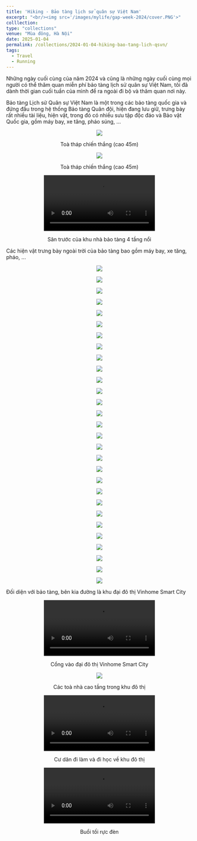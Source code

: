 ```yaml
---
title: 'Hiking - Bảo tàng lịch sử quân sự Việt Nam'
excerpt: "<br/><img src='/images/mylife/gap-week-2024/cover.PNG'>"
colllection: 
type: "collections"
venue: "Mùa đông, Hà Nội"
date: 2025-01-04
permalink: /collections/2024-01-04-hiking-bao-tang-lich-qsvn/
tags:
  - Travel
  - Running
---
```


<head>
    <style type="text/css">
        figure{text-align: center;}
        math{text-align: center;}
    </style>
</head>

Những ngày cuối cùng của năm 2024 và cũng là những ngày cuối cùng mọi người có thể thăm quan miễn phí bảo tàng lịch sử quân sự Việt Nam, tôi đã dành thời gian cuối tuần của mình để ra ngoài đi bộ và thăm quan nơi này.

Bảo tàng Lịch sử Quân sự Việt Nam là một trong các bảo tàng quốc gia và đứng đầu trong hệ thống Bảo tàng Quân đội, hiện đang lưu giữ, trưng bày rất nhiều tài liệu, hiện vật, trong đó có nhiều sưu tập độc đáo và Bảo vật Quốc gia, gồm máy bay, xe tăng, pháo súng, ...

<p style="text-align:center;">
  <img src='/images/mylife/2025/hiking-bao-tang-lich-su-qsvn/IMG_1534.PNG'>
  <p style="text-align:center;"><b></b>Toà tháp chiến thắng (cao 45m)</p>
</p> 

<p style="text-align:center;">
  <img src='/images/mylife/2025/hiking-bao-tang-lich-su-qsvn/IMG_1519.PNG'>
  <p style="text-align:center;"><b></b>Toà tháp chiến thắng (cao 45m)</p>
</p> 

<p style="text-align:center;">
<video controls>
    <source src='/images/mylife/2025/hiking-bao-tang-lich-su-qsvn/14b4464a22aa4bc7b5e8cdac51138e27.MP4' type='video/mp4'>
</video>
<p style="text-align:center;"><b></b>Sân trước của khu nhà bảo tàng 4 tầng nổi</p>
</p>

Các hiện vật trưng bày ngoài trời của bảo tàng bao gồm máy bay, xe tăng, pháo, ...

<p style="text-align:center;">
  <img src='/images/mylife/2025/hiking-bao-tang-lich-su-qsvn/IMG_1494.PNG'>
  <p style="text-align:center;"><b></b></p>
</p> 

<p style="text-align:center;">
  <img src='/images/mylife/2025/hiking-bao-tang-lich-su-qsvn/IMG_1495.PNG'>
  <p style="text-align:center;"><b></b></p>
</p> 

<p style="text-align:center;">
  <img src='/images/mylife/2025/hiking-bao-tang-lich-su-qsvn/IMG_1496.PNG'>
  <p style="text-align:center;"><b></b></p>
</p> 

<p style="text-align:center;">
  <img src='/images/mylife/2025/hiking-bao-tang-lich-su-qsvn/IMG_1498.PNG'>
  <p style="text-align:center;"><b></b></p>
</p> 

<p style="text-align:center;">
  <img src='/images/mylife/2025/hiking-bao-tang-lich-su-qsvn/IMG_1499.PNG'>
  <p style="text-align:center;"><b></b></p>
</p> 

<p style="text-align:center;">
  <img src='/images/mylife/2025/hiking-bao-tang-lich-su-qsvn/IMG_1500.PNG'>
  <p style="text-align:center;"><b></b></p>
</p> 

<p style="text-align:center;">
  <img src='/images/mylife/2025/hiking-bao-tang-lich-su-qsvn/IMG_1501.PNG'>
  <p style="text-align:center;"><b></b></p>
</p> 

<p style="text-align:center;">
  <img src='/images/mylife/2025/hiking-bao-tang-lich-su-qsvn/IMG_1502.PNG'>
  <p style="text-align:center;"><b></b></p>
</p> 

<p style="text-align:center;">
  <img src='/images/mylife/2025/hiking-bao-tang-lich-su-qsvn/IMG_1503.PNG'>
  <p style="text-align:center;"><b></b></p>
</p> 

<p style="text-align:center;">
  <img src='/images/mylife/2025/hiking-bao-tang-lich-su-qsvn/IMG_1505.PNG'>
  <p style="text-align:center;"><b></b></p>
</p>

<p style="text-align:center;">
  <img src='/images/mylife/2025/hiking-bao-tang-lich-su-qsvn/IMG_1506.PNG'>
  <p style="text-align:center;"><b></b></p>
</p> 

<p style="text-align:center;">
  <img src='/images/mylife/2025/hiking-bao-tang-lich-su-qsvn/IMG_1507.PNG'>
  <p style="text-align:center;"><b></b></p>
</p> 

<p style="text-align:center;">
  <img src='/images/mylife/2025/hiking-bao-tang-lich-su-qsvn/IMG_1509.PNG'>
  <p style="text-align:center;"><b></b></p>
</p> 

<p style="text-align:center;">
  <img src='/images/mylife/2025/hiking-bao-tang-lich-su-qsvn/IMG_1510.PNG'>
  <p style="text-align:center;"><b></b></p>
</p> 

<p style="text-align:center;">
  <img src='/images/mylife/2025/hiking-bao-tang-lich-su-qsvn/IMG_1511.PNG'>
  <p style="text-align:center;"><b></b></p>
</p> 

<p style="text-align:center;">
  <img src='/images/mylife/2025/hiking-bao-tang-lich-su-qsvn/IMG_1512.PNG'>
  <p style="text-align:center;"><b></b></p>
</p> 

<p style="text-align:center;">
  <img src='/images/mylife/2025/hiking-bao-tang-lich-su-qsvn/IMG_1513.PNG'>
  <p style="text-align:center;"><b></b></p>
</p> 

<p style="text-align:center;">
  <img src='/images/mylife/2025/hiking-bao-tang-lich-su-qsvn/IMG_1515.PNG'>
  <p style="text-align:center;"><b></b></p>
</p> 

<p style="text-align:center;">
  <img src='/images/mylife/2025/hiking-bao-tang-lich-su-qsvn/IMG_1516.PNG'>
  <p style="text-align:center;"><b></b></p>
</p> 

<p style="text-align:center;">
  <img src='/images/mylife/2025/hiking-bao-tang-lich-su-qsvn/IMG_1517.PNG'>
  <p style="text-align:center;"><b></b></p>
</p> 

<p style="text-align:center;">
  <img src='/images/mylife/2025/hiking-bao-tang-lich-su-qsvn/IMG_1524.PNG'>
  <p style="text-align:center;"><b></b></p>
</p> 

<p style="text-align:center;">
  <img src='/images/mylife/2025/hiking-bao-tang-lich-su-qsvn/IMG_1525.PNG'>
  <p style="text-align:center;"><b></b></p>
</p> 

<p style="text-align:center;">
  <img src='/images/mylife/2025/hiking-bao-tang-lich-su-qsvn/IMG_1526.PNG'>
  <p style="text-align:center;"><b></b></p>
</p> 

<p style="text-align:center;">
  <img src='/images/mylife/2025/hiking-bao-tang-lich-su-qsvn/IMG_1527.PNG'>
  <p style="text-align:center;"><b></b></p>
</p> 

<p style="text-align:center;">
  <img src='/images/mylife/2025/hiking-bao-tang-lich-su-qsvn/IMG_1528.PNG'>
  <p style="text-align:center;"><b></b></p>
</p> 

<p style="text-align:center;">
  <img src='/images/mylife/2025/hiking-bao-tang-lich-su-qsvn/IMG_1529.PNG'>
  <p style="text-align:center;"><b></b></p>
</p> 

<p style="text-align:center;">
  <img src='/images/mylife/2025/hiking-bao-tang-lich-su-qsvn/IMG_1530.PNG'>
  <p style="text-align:center;"><b></b></p>
</p> 

<p style="text-align:center;">
  <img src='/images/mylife/2025/hiking-bao-tang-lich-su-qsvn/IMG_1531.PNG'>
  <p style="text-align:center;"><b></b></p>
</p> 

<p style="text-align:center;">
  <img src='/images/mylife/2025/hiking-bao-tang-lich-su-qsvn/IMG_1536.PNG'>
  <p style="text-align:center;"><b></b></p>
</p> 

Đối diện với bảo tàng, bên kia đường là khu đại đô thị Vinhome Smart City

<p style="text-align:center;">
<video controls>
    <source src='/images/mylife/2025/hiking-bao-tang-lich-su-qsvn/IMG_0183.mp4' type='video/mp4'>
</video>
<p style="text-align:center;"><b></b>Cổng vào đại đô thị Vinhome Smart City</p>
</p>

<p style="text-align:center;">
  <img src='/images/mylife/2025/hiking-bao-tang-lich-su-qsvn/IMG_1492.PNG'>
  <p style="text-align:center;"><b></b>Các toà nhà cao tầng trong khu đô thị</p>
</p> 

<p style="text-align:center;">
<video controls>
    <source src='/images/mylife/2025/hiking-bao-tang-lich-su-qsvn/IMG_1545.mp4' type='video/mp4'>
</video>
<p style="text-align:center;"><b></b>Cư dân đi làm và đi học về khu đô thị</p>
</p>

<p style="text-align:center;">
<video controls>
    <source src='/images/mylife/2025/hiking-bao-tang-lich-su-qsvn/IMG_0266.mp4' type='video/mp4'>
</video>
<p style="text-align:center;"><b></b>Buổi tối rực đèn</p>
</p>